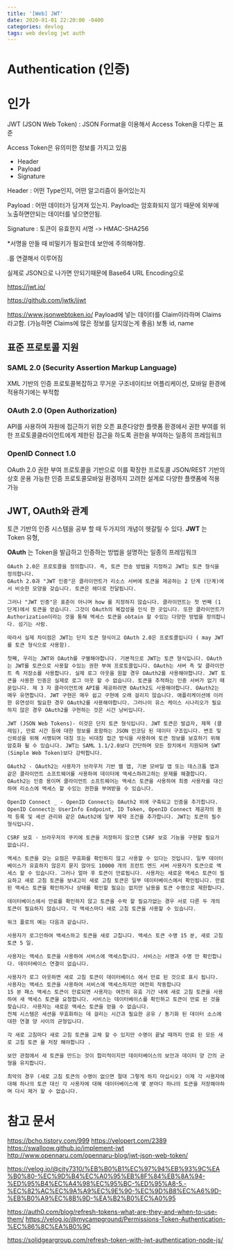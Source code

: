 ```yaml
---
title: '[Web] JWT'
date: 2020-01-01 22:20:00 -0400
categories: devlog
tags: web devlog jwt auth
---
```

# Authentication (인증)

# 인가

JWT (JSON Web Token)
: JSON Format을 이용해서 Access Token을 다루는 표준

Access Token은 유의미한 정보를 가지고 있음

- Header 
- Payload 
- Signature

Header
: 어떤 Type인지, 어떤 알고리즘이 들어있는지

Payload
: 어떤 데이터가 담겨져 있는지. Payload는 암호화되지 않기 때문에 외부에 노출하면안되는 데이터를 넣으면안됨.

Signature
: 토큰이 유효한지 서명
-> HMAC-SHA256

*서명을 만들 때 비밀키가 필요한데 보안에 주의해야함.

.를 연결해서 이루어짐

실제로 JSON으로 나가면 안되기때문에 Base64 URL Encoding으로 

https://jwt.io/

https://github.com/jwtk/jjwt

https://www.jsonwebtoken.io/
Payload에 넣는 데이터를 Claim이라하며 Claims라고함.
(가능하면 Claims에 많은 정보를 담지않는게 좋음)
보통 id, name



## 표준 프로토콜 지원

### SAML 2.0 (Security Assertion Markup Language)

XML 기반의 인증 프로토콜복잡하고 무거운 구조네이티브 어플리케이션, 모바일 환경에 적용하기에는 부적합

### OAuth 2.0 (Open Authorization)

API를 사용하여 자원에 접근하기 위한 오픈 표준다양한 플랫폼 환경에서 권한 부여를 위한 프로토콜클라이언트에게 제한된 접근을 하도록 권한을 부여하는 일종의 프레임워크

### OpenID Connect 1.0

OAuth 2.0 권한 부여 프로토콜을 기반으로 이를 확장한 프로토콜 JSON/REST 기반의 상호 운용 가능한 인증 프로토콜모바일 환경까지 고려한 설계로 다양한 플랫폼에 적용 가능

## JWT, OAuth와 관계

토큰 기반의 인증 시스템을 공부 할 때 두가지의 개념이 헷갈릴 수 있다. **JWT** 는 Token 유형,

**OAuth** 는 Token을 발급하고 인증하는 방법을 설명하는 일종의 프레임워크

```
OAuth 2.0은 프로토콜을 정의합니다. 즉, 토큰 전송 방법을 지정하고 JWT는 토큰 형식을 정의합니다.
OAuth 2.0과 "JWT 인증"은 클라이언트가 리소스 서버에 토큰을 제공하는 2 단계 (단계)에서 비슷한 모양을 갖습니다. 토큰은 헤더로 전달됩니다.

그러나 "JWT 인증"은 표준이 아니며 how 를 지정하지 않습니다. 클라이언트는 첫 번째 (1 단계)에서 토큰을 얻습니다. 그것이 OAuth의 복잡성을 인식 한 곳입니다. 또한 클라이언트가 Authorization이라는 것을 통해 액세스 토큰을 obtain 할 수있는 다양한 방법을 정의합니다. 섬기는 사람.

따라서 실제 차이점은 JWT는 단지 토큰 형식이고 OAuth 2.0은 프로토콜입니다 ( may JWT를 토큰 형식으로 사용함).
```

```
첫째, 우리는 JWT와 OAuth를 구별해야합니다. 기본적으로 JWT는 토큰 형식입니다. OAuth는 JWT를 토큰으로 사용할 수있는 권한 부여 프로토콜입니다. OAuth는 서버 측 및 클라이언트 측 저장소를 사용합니다. 실제 로그 아웃을 원할 경우 OAuth2를 사용해야합니다. JWT 토큰을 사용한 인증은 실제로 로그 아웃 할 수 없습니다. 토큰을 추적하는 인증 서버가 없기 때문입니다. 제 3 자 클라이언트에 API를 제공하려면 OAuth2도 사용해야합니다. OAuth2는 매우 유연합니다. JWT 구현은 매우 쉽고 구현에 오래 걸리지 않습니다. 애플리케이션에 이러한 유연성이 필요한 경우 OAuth2를 사용해야합니다. 그러나이 유스 케이스 시나리오가 필요하지 않은 경우 OAuth2를 구현하는 것은 시간 낭비입니다.
```

```
JWT (JSON Web Tokens)- 이것은 단지 토큰 형식입니다. JWT 토큰은 발급자, 제목 (클레임), 만료 시간 등에 대한 정보를 포함하는 JSON 인코딩 된 데이터 구조입니다. 변조 및 신뢰성을 위해 서명되며 대칭 또는 비대칭 접근 방식을 사용하여 토큰 정보를 보호하기 위해 암호화 될 수 있습니다. JWT는 SAML 1.1/2.0보다 간단하며 모든 장치에서 지원되며 SWT (Simple Web Token)보다 강력합니다.

OAuth2 - OAuth2는 사용자가 브라우저 기반 웹 앱, 기본 모바일 앱 또는 데스크톱 앱과 같은 클라이언트 소프트웨어를 사용하여 데이터에 액세스하려고하는 문제를 해결합니다. OAuth2는 인증 용이며 클라이언트 소프트웨어는 액세스 토큰을 사용하여 최종 사용자를 대신하여 리소스에 액세스 할 수있는 권한을 부여받을 수 있습니다.

OpenID Connect _ - OpenID Connect는 OAuth2 위에 구축되고 인증을 추가합니다. OpenID Connect는 UserInfo Endpoint, ID Token, OpenID Connect 제공자의 동적 등록 및 세션 관리와 같은 OAuth2에 일부 제약 조건을 추가합니다. JWT는 토큰의 필수 형식입니다.

CSRF 보호 - 브라우저의 쿠키에 토큰을 저장하지 않으면 CSRF 보호 기능을 구현할 필요가 없습니다.
```

```
액세스 토큰을 갖는 요점은 무효화를 확인하지 않고 사용할 수 있다는 것입니다. 일부 데이터베이스가 유효하지 않은지 묻지 않아도 10000 개의 프런트 엔드 서버 사용자가 토큰으로 액세스 할 수 있습니다. 그러나 얼마 후 토큰이 만료됩니다. 사용자는 새로운 액세스 토큰이 필요하고 새로 고침 토큰을 보내고이 새로 고침 토큰은 일부 데이터베이스에서 확인됩니다. 만료 된 액세스 토큰을 확인하거나 상태를 확인할 필요는 없지만 남용을 토큰 수명으로 제한합니다.

데이터베이스에서 만료를 확인하지 않고 토큰을 수락 할 필요가없는 경우 서로 다른 두 개의 토큰이 필요하지 않습니다. 각 액세스마다 새로 고침 토큰을 사용할 수 있습니다.

워크 플로의 예는 다음과 같습니다.

사용자가 로그인하여 액세스하고 토큰을 새로 고칩니다. 액세스 토큰 수명 15 분, 새로 고침 토큰 5 일.

사용자는 액세스 토큰을 사용하여 서비스에 액세스합니다. 서비스는 서명과 수명 만 확인합니다. 데이터베이스 연결이 없습니다.

사용자가 로그 아웃하면 새로 고침 토큰이 데이터베이스 에서 만료 된 것으로 표시 됩니다.
사용자는 액세스 토큰을 사용하여 서비스에 액세스하지만 여전히 작동합니다
15 분 패스 액세스 토큰이 만료되면 사용자는 여전히 유효 기간 내에 새로 고침 토큰을 사용하여 새 액세스 토큰을 요청합니다. 서비스는 데이터베이스를 확인하고 토큰이 만료 된 것을 찾습니다. 사용자는 새로운 액세스 토큰을 얻을 수 없습니다.
전체 시스템은 세션을 무효화하는 데 걸리는 시간과 필요한 공유 / 동기화 된 데이터 소스에 대한 연결 양 사이의 균형입니다.

각 새로 고침마다 새로 고침 토큰을 교체 할 수 있지만 수명이 끝날 때까지 만료 된 모든 새로 고침 토큰 을 저장 해야합니다 .

보안 관점에서 새 토큰을 만드는 것이 합리적이지만 데이터베이스의 보안과 데이터 양 간의 균형을 유지합니다.

최악의 경우 (새로 고침 토큰의 수명이 없으면 절대 그렇게 하지 마십시오) 이제 각 사용자에 대해 하나의 토큰 대신 각 사용자에 대해 데이터베이스에 몇 분마다 하나의 토큰을 저장해야하며 다시 제거 할 수 없습니다.
```

# 참고 문서

https://bcho.tistory.com/999 https://velopert.com/2389 https://swalloow.github.io/implement-jwt http://www.opennaru.com/opennaru-blog/jwt-json-web-token/

https://velog.io/@city7310/%EB%B0%B1%EC%97%94%EB%93%9C%EA%B0%80-%EC%9D%B4%EC%A0%95%EB%8F%84%EB%8A%94-%ED%95%B4%EC%A4%98%EC%95%BC-%ED%95%A8-5.-%EC%82%AC%EC%9A%A9%EC%9E%90-%EC%9D%B8%EC%A6%9D-%EB%B0%A9%EC%8B%9D-%EA%B2%B0%EC%A0%95

https://auth0.com/blog/refresh-tokens-what-are-they-and-when-to-use-them/ https://velog.io/@mycampground/Permissions-Token-Authentication-%EC%86%8C%EA%B0%9C

https://solidgeargroup.com/refresh-token-with-jwt-authentication-node-js/
